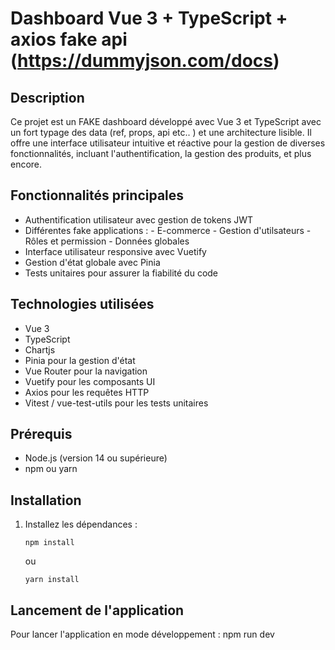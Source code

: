 # Dashboard Vue 3 + TypeScript + axios fake api (https://dummyjson.com/docs)

## Description
Ce projet est un FAKE dashboard développé avec Vue 3 et TypeScript avec un fort typage des data (ref, props, api etc.. ) et une architecture lisible. 
Il offre une interface utilisateur intuitive et réactive pour la gestion de diverses fonctionnalités, incluant l'authentification, la gestion des produits, et plus encore.


## Fonctionnalités principales
- Authentification utilisateur avec gestion de tokens JWT
- Différentes fake applications :
      - E-commerce
      - Gestion d'utilsateurs
      - Rôles et permission
      - Données globales 
- Interface utilisateur responsive avec Vuetify
- Gestion d'état globale avec Pinia
- Tests unitaires pour assurer la fiabilité du code

## Technologies utilisées
- Vue 3
- TypeScript
- Chartjs
- Pinia pour la gestion d'état
- Vue Router pour la navigation
- Vuetify pour les composants UI
- Axios pour les requêtes HTTP
- Vitest / vue-test-utils pour les tests unitaires

## Prérequis
- Node.js (version 14 ou supérieure)
- npm ou yarn

## Installation
1. Installez les dépendances :
   ```
   npm install
   ```
   ou
   ```
   yarn install
   ```
   
## Lancement de l'application
Pour lancer l'application en mode développement : npm run dev
